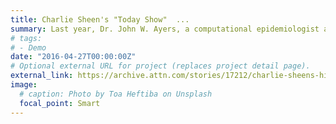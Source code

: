 ```yaml
---
title: Charlie Sheen's "Today Show"  ...
summary: Last year, Dr. John W. Ayers, a computational epidemiologist at San Diego State University...
# tags:
# - Demo
date: "2016-04-27T00:00:00Z"
# Optional external URL for project (replaces project detail page).
external_link: https://archive.attn.com/stories/17212/charlie-sheens-hiv-announcement-had-huge-impact
image:
  # caption: Photo by Toa Heftiba on Unsplash
  focal_point: Smart
---
```

